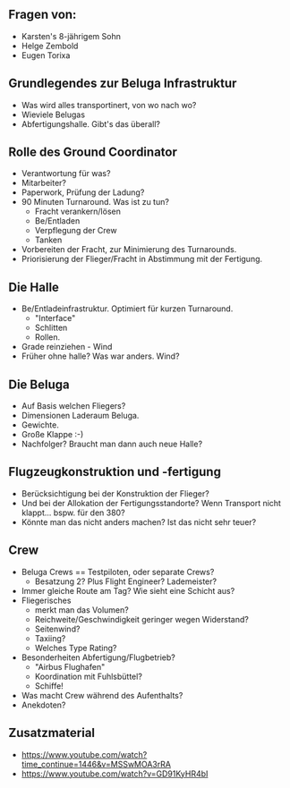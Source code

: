 Fragen von:
---------------------------------------
* Karsten's 8-jährigem Sohn
* Helge Zembold
* Eugen Torixa


Grundlegendes zur Beluga Infrastruktur
-------------------------------------------------
* Was wird alles transportinert, von wo nach wo?
* Wieviele Belugas
* Abfertigungshalle. Gibt's das überall?


Rolle des Ground Coordinator
--------------------------------------------
* Verantwortung für was?
* Mitarbeiter?
* Paperwork, Prüfung der Ladung?
* 90 Minuten Turnaround. Was ist zu tun?
  - Fracht verankern/lösen
  - Be/Entladen
  - Verpflegung der Crew
  - Tanken
* Vorbereiten der Fracht, zur Minimierung des Turnarounds. 
* Priorisierung der Flieger/Fracht in Abstimmung mit der Fertigung.


Die Halle
-----------------------------
* Be/Entladeinfrastruktur. Optimiert für kurzen Turnaround.
  - "Interface"
  - Schlitten
  - Rollen.
* Grade reinziehen - Wind
* Früher ohne halle? Was war anders. Wind?


Die Beluga
----------------------------------
* Auf Basis welchen Fliegers?
* Dimensionen Laderaum Beluga. 
* Gewichte.
* Große Klappe :-)
* Nachfolger? Braucht man dann auch neue Halle?


Flugzeugkonstruktion und -fertigung
--------------------------------------------
* Berücksichtigung bei der Konstruktion der Flieger?
* Und bei der Allokation der Fertigungsstandorte? 
  Wenn Transport nicht klappt... bspw. für den 380?
* Könnte man das nicht anders machen? Ist das nicht sehr teuer?

Crew
------------------------------------------
* Beluga Crews == Testpiloten, oder separate Crews?
  - Besatzung 2? Plus Flight Engineer? Lademeister?
* Immer gleiche Route am Tag? Wie sieht eine Schicht aus?
* Fliegerisches
  - merkt man das Volumen? 
  - Reichweite/Geschwindigkeit geringer wegen Widerstand?
  - Seitenwind? 
  - Taxiing?
  - Welches Type Rating?
* Besonderheiten Abfertigung/Flugbetrieb?
  - "Airbus Flughafen"
  - Koordination mit Fuhlsbüttel?
  - Schiffe!
* Was macht Crew während des Aufenthalts?
* Anekdoten?

Zusatzmaterial
------------------------------------------
* https://www.youtube.com/watch?time_continue=1446&v=MSSwMOA3rRA
* https://www.youtube.com/watch?v=GD91KyHR4bI